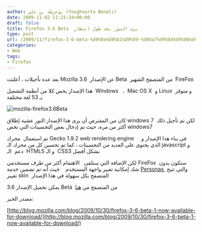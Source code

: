 ```yaml
---
author: يوغرطة بن علي (Youghourta Benali)
date: 2009-11-02 11:15:34+00:00
draft: false
title: Firefox 3.6 Beta  يرى النور بعد طول انتظار
type: post
url: /2009/11/firefox-3-6-beta-%d9%8a%d8%b1%d9%89-%d8%a7%d9%84%d9%86%d9%88%d8%b1-%d8%a8%d8%b9%d8%af-%d8%b7%d9%88%d9%84-%d8%a7%d9%86%d8%aa%d8%b8%d8%a7%d8%b1/
categories:
- Web
tags:
- Firefox
---
```


بعد عدة تأجيلات ، أعلنت Mozilla عن الإصدار  3.6 Beta  من المتصفح الشهير  FireFox

هذا الإصدار يخص كلا من أنظمة التشغيل  Windows   ،  Mac OS X  و Linux  و متوفر بـ 53 لغة مختلفة

![mozilla-firefox3.6Beta](http://www.it-scoop.com/wp-content/uploads/2009/11/mozilla-firefox3.6Beta.jpg)


كان من المفترض أن يرى هذا الإصدار النور عشية إطلاق windows 7  لكن تم تأجيل ذلك أكثر من مرة، حيث تم إدخال بعض التحسينات التي تخص windows7

تم استعمال  محرك Gecko 1.9.2 web rendering engine     في بناء هذا الإصدار و الذي يحتوي على العديد من التحسينات ، كما تم تحسين كل من محرك الـ javascript و دعم  الـ  HTML5 و الـ  CSS3 بشكل أفضل

لكن الإضافة التي ستلقى   الاهتمام أكثر من طرف مستخدمي FireFox  ستكون بدون شك إمكانية تغيير واجهة المستخدم    حيث أنه تم تضمين خدمة [Personas ](http://www.getpersonas.com/) والتي تتيح  تغيير skin  المتصفح بكل سهولة في هذا الإصدار

يمكن تحميل الإصدار 3.6 Beta  من المتصفح من [هنا](http://www.mozilla.com/en-US/firefox/all-beta.html)

مصدر الخبر:

[http://blog.mozilla.com/blog/2009/10/30/firefox-3-6-beta-1-now-available-for-download/](http://blog.mozilla.com/blog/2009/10/30/firefox-3-6-beta-1-now-available-for-download/)
